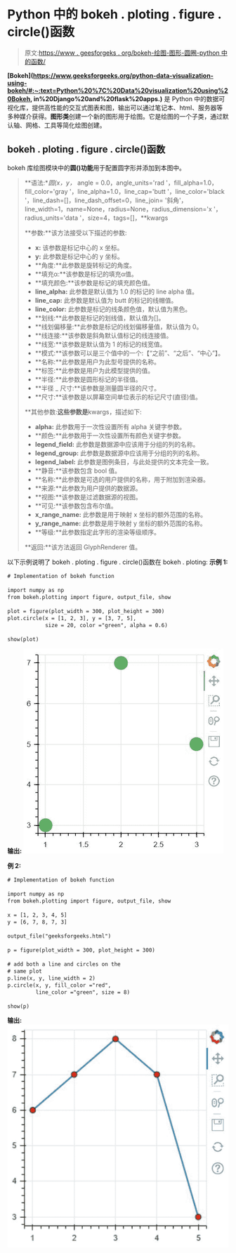 # Python 中的 bokeh . ploting . figure . circle()函数

> 原文:[https://www . geesforgeks . org/bokeh-绘图-图形-圆圈-python 中的函数/](https://www.geeksforgeeks.org/bokeh-plotting-figure-circle-function-in-python/)

**[Bokeh](https://www.geeksforgeeks.org/python-data-visualization-using-bokeh/#:~:text=Python%20%7C%20Data%20visualization%20using%20Bokeh, in%20Django%20and%20flask%20apps.)** 是 Python 中的数据可视化库，提供高性能的交互式图表和图，输出可以通过笔记本、html、服务器等多种媒介获得。**图形类**创建一个新的图形用于绘图。它是绘图的一个子类，通过默认轴、网格、工具等简化绘图创建。

## bokeh . ploting . figure . circle()函数

bokeh 库绘图模块中的**圆()功能**用于配置圆字形并添加到本图中。

> **语法:**圆(x，y，* angle = 0.0，angle_units='rad '，fill_alpha=1.0，fill_color='gray '，line_alpha=1.0，line_cap='butt '，line_color='black '，line_dash=[]，line_dash_offset=0，line_join= '斜角'，line_width=1，name=None，radius=None，radius_dimension='x '，radius_units='data '，size=4，tags=[]，**kwargs
> 
> **参数:**该方法接受以下描述的参数:
> 
> *   **x:** 该参数是标记中心的 x 坐标。
> *   **y:** 此参数是标记中心的 y 坐标。
> *   **角度:**此参数是旋转标记的角度。
> *   **填充α:**该参数是标记的填充α值。
> *   **填充颜色:**该参数是标记的填充颜色值。
> *   **line_alpha:** 此参数是默认值为 1.0 的标记的 line alpha 值。
> *   **line_cap:** 此参数是默认值为 butt 的标记的线帽值。
> *   **line_color:** 此参数是标记的线条颜色值，默认值为黑色。
> *   **划线:**此参数是标记的划线值，默认值为[]。
> *   **线划偏移量:**此参数是标记的线划偏移量值，默认值为 0。
> *   **线连接:**该参数是斜角默认值标记的线连接值。
> *   **线宽:**该参数是默认值为 1 的标记的线宽值。
> *   **模式:**该参数可以是三个值中的一个:【“之前”、“之后”、“中心”】。
> *   **名称:**此参数是用户为此型号提供的名称。
> *   **标签:**此参数是用户为此模型提供的值。
> *   **半径:**此参数是圆形标记的半径值。
> *   **半径 _ 尺寸:**该参数是测量圆半径的尺寸。
> *   **尺寸:**该参数是以屏幕空间单位表示的标记尺寸(直径)值。
> 
> **其他参数:**这些参数是**kwargs，描述如下:
> 
> *   **alpha:** 此参数用于一次性设置所有 alpha 关键字参数。
> *   **颜色:**此参数用于一次性设置所有颜色关键字参数。
> *   **legend_field:** 此参数是数据源中应该用于分组的列的名称。
> *   **legend_group:** 此参数是数据源中应该用于分组的列的名称。
> *   **legend_label:** 此参数是图例条目，与此处提供的文本完全一致。
> *   **静音:**该参数包含 bool 值。
> *   **名称:**此参数是可选的用户提供的名称，用于附加到渲染器。
> *   **来源:**此参数为用户提供的数据源。
> *   **视图:**该参数是过滤数据源的视图。
> *   **可见:**该参数包含布尔值。
> *   **x_range_name:** 此参数是用于映射 x 坐标的额外范围的名称。
> *   **y_range_name:** 此参数是用于映射 y 坐标的额外范围的名称。
> *   **等级:**此参数指定此字形的渲染等级顺序。
> 
> **返回:**该方法返回 GlyphRenderer 值。

以下示例说明了 bokeh . ploting . figure . circle()函数在 bokeh . ploting:
**示例 1:**

```
# Implementation of bokeh function

import numpy as np 
from bokeh.plotting import figure, output_file, show

plot = figure(plot_width = 300, plot_height = 300)
plot.circle(x = [1, 2, 3], y = [3, 7, 5], 
            size = 20, color ="green", alpha = 0.6)

show(plot)
```

**输出:**
![](img/4ebaea13c519f9f2d9056e91b5af415a.png)

**例 2:**

```
# Implementation of bokeh function

import numpy as np 
from bokeh.plotting import figure, output_file, show

x = [1, 2, 3, 4, 5]
y = [6, 7, 8, 7, 3]

output_file("geeksforgeeks.html")

p = figure(plot_width = 300, plot_height = 300)

# add both a line and circles on the 
# same plot
p.line(x, y, line_width = 2)
p.circle(x, y, fill_color ="red", 
         line_color ="green", size = 8)

show(p)
```

**输出:**
![](img/61ec18d5fda4802489927c14f5e79d72.png)